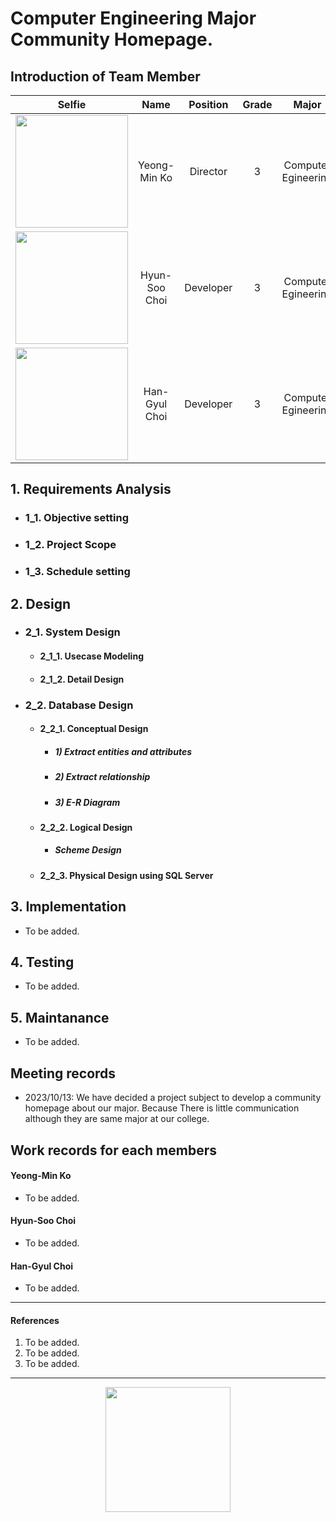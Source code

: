 # Computer Engineering Major Community Homepage.

## Introduction of Team Member
|Selfie|Name|Position|Grade|Major|
|:--:|:--:|:--:|:--:|:--:|
|<img height="180" src="https://github.com/PSLeon24/CEM_Community/assets/59058869/1c4a75a2-fa44-4bde-ba6f-1b9b6868de0b">|Yeong-Min Ko|Director|3|Computer Egineering|
|<img height="180" src="https://github.com/PSLeon24/CEM_Community/assets/59058869/86cca87e-09b1-40af-b82a-e63509253dd7">|Hyun-Soo Choi|Developer|3|Computer Egineering|
|<img height="180" src="https://github.com/PSLeon24/CEM_Community/assets/59058869/b5e13f86-dbd8-4b1a-8395-fad3cd06ed0f">|Han-Gyul Choi|Developer|3|Computer Egineering|

## 1. Requirements Analysis
- ### 1_1. Objective setting
- ### 1_2. Project Scope
- ### 1_3. Schedule setting

## 2. Design
- ### 2_1. System Design
  - #### 2_1_1. Usecase Modeling
  - #### 2_1_2. Detail Design
- ### 2_2. Database Design
  - #### 2_2_1. Conceptual Design
    - ##### 1) Extract entities and attributes
    - ##### 2) Extract relationship
    - ##### 3) E-R Diagram
  - #### 2_2_2. Logical Design
    - ##### Scheme Design
  - #### 2_2_3. Physical Design using SQL Server

## 3. Implementation
- To be added.

## 4. Testing
- To be added.

## 5. Maintanance
- To be added.

## Meeting records
- 2023/10/13: We have decided a project subject to develop a community homepage about our major. Because There is little communication although they are same major at our college.

## Work records for each members
#### Yeong-Min Ko
- To be added.
#### Hyun-Soo Choi
- To be added.
#### Han-Gyul Choi
- To be added.

---
#### References
1) To be added.
2) To be added.
3) To be added.

---
<p align="center">
<img height="200" src="https://github.com/PSLeon24/CEM_Community/assets/59058869/b612dd9b-e2d9-4887-afe0-dde9406a011b">
</p>
